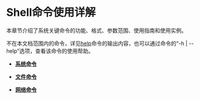 # Shell命令使用详解

本章节介绍了系统关键命令的功能、格式、参数范围、使用指南和使用实例。


不在本文档范围内的命令，详见[help](../kernel/kernel-small-debug-shell-cmd-help.md)命令的输出内容，也可以通过命令的“-h | --help”选项，查看该命令的使用帮助。


- **[系统命令](kernel-small-debug-shell-cmd.md)**

- **[文件命令](kernel-small-debug-shell-file.md)**

- **[网络命令](kernel-small-debug-shell-net.md)**